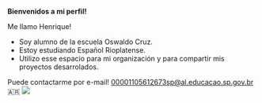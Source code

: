 **Bienvenidos a mi perfil!**

Me llamo Henrique!

- Soy alumno de la escuela Oswaldo Cruz.
- Estoy estudiando Español Rioplatense.
- Utilizo esse espacio para mi organización y para compartir mis proyectos desarrolados.

Puede contactarme por e-mail!
00001105612673sp@al.educacao.sp.gov.br
🇦🇷
![](https://tenor.com/pt-BR/view/messi-leo-leo-messi-lionel-messi-goat-gif-630146604318873804)
